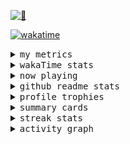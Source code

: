 [![🐙](https://hits.seeyoufarm.com/api/count/incr/badge.svg?url=https%3A%2F%2Fgithub.com%2Fktnkk%2Fhit-counter&count_bg=%23070707&title_bg=%23070707&icon=&icon_color=%23E7E7E7&title=visitors&edge_flat=true)](https://hits.seeyoufarm.com)

[![wakatime](https://wakatime.com/badge/user/43ee8060-219a-4cc8-b7a0-9a681ab5a8a7.svg)](https://wakatime.com/@43ee8060-219a-4cc8-b7a0-9a681ab5a8a7)

<details>
  <summary> <samp>my metrics</samp></summary>
  
  <br>
  
 ![🐳](https://github.com/kkhys/kkhys/blob/main/github-metrics.svg)
  
  ***
</details>

<details>
  <summary> <samp>wakaTime stats</samp></summary>
  
  <br>
  
<!--START_SECTION:waka-->
![Code Time](http://img.shields.io/badge/Code%20Time-1%2C302%20hrs%2035%20mins-blue)

**🐱 My GitHub Data** 

> 📦 5.1 MB Used in GitHub's Storage 
 > 
> 🏆 2,707 Contributions in the Year 2023
 > 
> 💼 Opted to Hire
 > 
> 📜 3 Public Repositories 
 > 
> 🔑 59 Private Repositories 
 > 
**I'm an Early 🐤** 

```text
🌞 Morning                11137 commits       ███████████░░░░░░░░░░░░░░   42.69 % 
🌆 Daytime                6154 commits        ██████░░░░░░░░░░░░░░░░░░░   23.59 % 
🌃 Evening                7504 commits        ███████░░░░░░░░░░░░░░░░░░   28.76 % 
🌙 Night                  1296 commits        █░░░░░░░░░░░░░░░░░░░░░░░░   04.97 % 
```
📅 **I'm Most Productive on Monday** 

```text
Monday                   4811 commits        █████░░░░░░░░░░░░░░░░░░░░   18.44 % 
Tuesday                  4386 commits        ████░░░░░░░░░░░░░░░░░░░░░   16.81 % 
Wednesday                4560 commits        ████░░░░░░░░░░░░░░░░░░░░░   17.48 % 
Thursday                 4180 commits        ████░░░░░░░░░░░░░░░░░░░░░   16.02 % 
Friday                   4415 commits        ████░░░░░░░░░░░░░░░░░░░░░   16.92 % 
Saturday                 1934 commits        ██░░░░░░░░░░░░░░░░░░░░░░░   07.41 % 
Sunday                   1805 commits        ██░░░░░░░░░░░░░░░░░░░░░░░   06.92 % 
```


📊 **This Week I Spent My Time On** 

```text
🕑︎ Time Zone: Asia/Tokyo

💬 Programming Languages: 
Other                    32 hrs 15 mins      ████████████████░░░░░░░░░   65.66 % 
Java                     6 hrs 22 mins       ███░░░░░░░░░░░░░░░░░░░░░░   12.97 % 
HTML                     5 hrs 26 mins       ███░░░░░░░░░░░░░░░░░░░░░░   11.07 % 
Play2                    2 hrs 11 mins       █░░░░░░░░░░░░░░░░░░░░░░░░   04.45 % 
SQL                      53 mins             ░░░░░░░░░░░░░░░░░░░░░░░░░   01.82 % 

🔥 Editors: 
Chrome                   32 hrs 14 mins      ████████████████░░░░░░░░░   65.64 % 
IntelliJ                 15 hrs 5 mins       ████████░░░░░░░░░░░░░░░░░   30.73 % 
WebStorm                 43 mins             ░░░░░░░░░░░░░░░░░░░░░░░░░   01.47 % 
DataGrip                 36 mins             ░░░░░░░░░░░░░░░░░░░░░░░░░   01.22 % 
RubyMine                 27 mins             ░░░░░░░░░░░░░░░░░░░░░░░░░   00.94 % 

💻 Operating System: 
Mac                      46 hrs 54 mins      ████████████████████████░   95.49 % 
Linux                    2 hrs 12 mins       █░░░░░░░░░░░░░░░░░░░░░░░░   04.51 % 
Windows                  0 secs              ░░░░░░░░░░░░░░░░░░░░░░░░░   00.00 % 
```


 Last Updated on 2023/08/10 18:45:28 UTC
<!--END_SECTION:waka-->
  
  ***
</details>


<details>
  <summary> <samp>now playing</samp></summary>
  
  <br>
 
 [![🐟](https://spotify-github-profile.vercel.app/api/view?uid=31ryofms4dnv7mrohhepo4c4zgqu&cover_image=true&theme=default&show_offline=false&background_color=121212&bar_color=53b14f&bar_color_cover=false)](https://open.spotify.com/user/31ryofms4dnv7mrohhepo4c4zgqu)
  
  ***
</details>

<details>
  <summary> <samp>github readme stats</samp></summary>
  
  <br>
  
 <p align="left"> 
  <img alt="🐠" src="https://github-readme-stats.vercel.app/api?username=kkhys&count_private=true&show_icons=true&theme=dark&include_all_commits=true" />
  <img alt="🐟" src="https://github-readme-stats.vercel.app/api/top-langs/?username=kkhys&layout=compact&theme=dark&langs_count=10&hide=HTML,CSS,SCSS" />
</p>
  
  ***
</details>

<details>
  <summary> <samp>profile trophies</samp></summary>
  
  <br>
  
  [![🐬](https://github-profile-trophy.vercel.app/?username=kkhys&rank=SECRET,SSS,SS,S,AAA,AA,A&theme=darkhub&row=1&margin-w=10&no-bg=true)](https://github.com/ryo-ma/github-profile-trophy)
  
  ***
</details>

<details>
  <summary> <samp>summary cards</samp></summary>
  
  <br>
  
  ![🐋](https://github-profile-summary-cards.vercel.app/api/cards/profile-details?username=kkhys&theme=github_dark)
  ![🦑](https://github-profile-summary-cards.vercel.app/api/cards/repos-per-language?username=kkhys&theme=github_dark)
  ![🦭](https://github-profile-summary-cards.vercel.app/api/cards/most-commit-language?username=kkhys&theme=github_dark)
  ![🦀](https://github-profile-summary-cards.vercel.app/api/cards/stats?username=kkhys&theme=github_dark)
  ![🦈](https://github-profile-summary-cards.vercel.app/api/cards/productive-time?username=kkhys&theme=github_dark)
  
  ***
</details>

<details>
  <summary> <samp>streak stats</samp></summary>
  
  <br>
  
  [![🐠](http://github-readme-streak-stats.herokuapp.com?user=kkhys&theme=dark)](https://git.io/streak-stats)
  
  ***
</details>

<details>
  <summary> <samp>activity graph</samp></summary>
  
  <br>
  
  [![🐡](https://github-readme-activity-graph.cyclic.app/graph?username=kkhys&theme=xcode)](https://github.com/ashutosh00710/github-readme-activity-graph)
  
  ***
</details>
